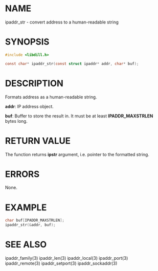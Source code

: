 # NAME

ipaddr_str - convert address to a human-readable string

# SYNOPSIS

```c
#include <libdill.h>

const char* ipaddr_str(const struct ipaddr* addr, char* buf);
```

# DESCRIPTION

Formats address as a human-readable string.

**addr**: IP address object.

**buf**: Buffer to store the result in. It must be at least **IPADDR_MAXSTRLEN** bytes long.

# RETURN VALUE

The function returns **ipstr** argument, i.e.  pointer to the formatted string.

# ERRORS

None.

# EXAMPLE

```c
char buf[IPADDR_MAXSTRLEN];
ipaddr_str(&addr, buf);
```
# SEE ALSO

ipaddr_family(3) ipaddr_len(3) ipaddr_local(3) ipaddr_port(3) ipaddr_remote(3) ipaddr_setport(3) ipaddr_sockaddr(3) 
